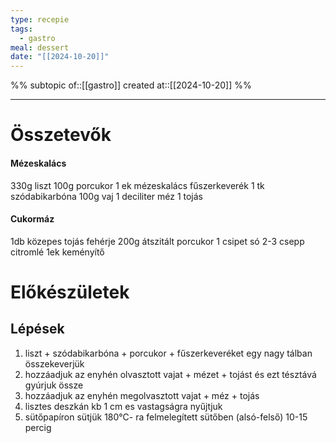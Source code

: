 ```yaml
---
type: recepie
tags:
  - gastro
meal: dessert
date: "[[2024-10-20]]"
---
```

%%
subtopic of::[[gastro]]
created at::[[2024-10-20]]
%%


---

# Összetevők
#### Mézeskalács
330g liszt
100g porcukor
1 ek mézeskalács fűszerkeverék
1 tk szódabikarbóna
100g vaj
1 deciliter méz
1 tojás
#### Cukormáz
1db közepes tojás fehérje
200g átszitált porcukor
1 csipet só
2-3 csepp citromlé
1ek keményítő
# Előkészületek


## Lépések
1. liszt + szódabikarbóna + porcukor + fűszerkeveréket egy nagy tálban összekeverjük
2. hozzáadjuk az enyhén olvasztott vajat + mézet + tojást és ezt tésztává gyúrjuk össze
3. hozzáadjuk az enyhén megolvasztott vajat + méz + tojás
4. lisztes deszkán kb 1 cm es vastagságra nyűjtjuk
5. sütőpapíron sütjük 180°C- ra felmelegített sütőben (alsó-felső) 10-15 percig 

